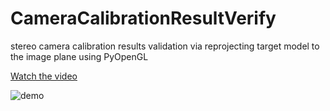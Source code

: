 # CameraCalibrationResultVerify
stereo camera calibration results validation via reprojecting target model to the image plane using PyOpenGL

[Watch the video](https://www.youtube.com/watch?v=WUE31774weQ)


![demo](https://github.com/xing-shuai/CameraCalibrationResultVerify/blob/master/resources/images/capture.gif)
